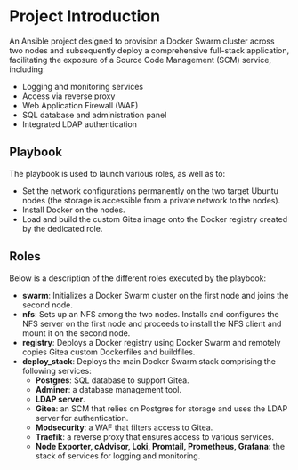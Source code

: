 # Project Introduction

An Ansible project designed to provision a Docker Swarm cluster across two nodes and subsequently deploy a comprehensive full-stack application, facilitating the exposure of a Source Code Management (SCM) service, including:

- Logging and monitoring services
- Access via reverse proxy 
- Web Application Firewall (WAF)
- SQL database and administration panel
- Integrated LDAP authentication

## Playbook

The playbook is used to launch various roles, as well as to:

- Set the network configurations permanently on the two target Ubuntu nodes (the storage is accessible from a private network to the nodes).
- Install Docker on the nodes.
- Load and build the custom Gitea image onto the Docker registry created by the dedicated role.

## Roles

Below is a description of the different roles executed by the playbook:

- **swarm**: Initializes a Docker Swarm cluster on the first node and joins the second node.
- **nfs**: Sets up an NFS among the two nodes. Installs and configures the NFS server on the first node and proceeds to install the NFS client and mount it on the second node.
- **registry**: Deploys a Docker registry using Docker Swarm and remotely copies Gitea custom Dockerfiles and buildfiles.
- **deploy_stack**: Deploys the main Docker Swarm stack comprising the following services:
  - **Postgres**: SQL database to support Gitea.
  - **Adminer**: a database management tool.
  - **LDAP server**.
  - **Gitea**: an SCM that relies on Postgres for storage and uses the LDAP server for authentication.
  - **Modsecurity**: a WAF that filters access to Gitea.
  - **Traefik**: a reverse proxy that ensures access to various services.
  - **Node Exporter, cAdvisor, Loki, Promtail, Prometheus, Grafana**: the stack of services for logging and monitoring.
